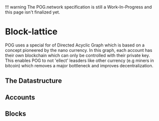!!! warning
    The POG.network specification is still a Work-In-Progress and this page isn't finalized yet.

# Block-lattice

POG uses a special for of Directed Acyclic Graph which is based on a concept pioneered by the nano currency.
In this graph, each account has their own blockchain which can only be controlled with their private key. This enables POG to not 'ellect' leasders like other currency (e.g miners in bitcoin) which removes a major bottleneck and improves decentralization.

## The Datastructure

## Accounts

## Blocks

